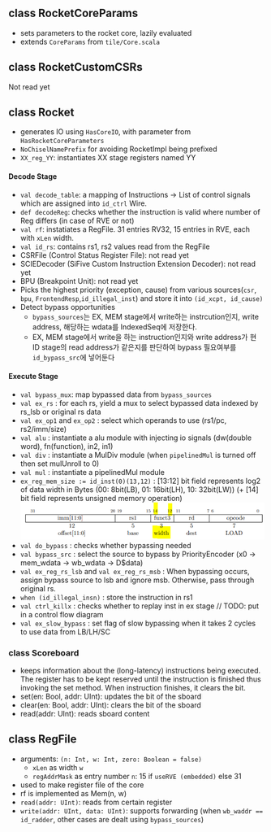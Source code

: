 
## class RocketCoreParams
- sets parameters to the rocket core, lazily evaluated 
- extends `CoreParams` from `tile/Core.scala`


## class RocketCustomCSRs
Not read yet

## class Rocket
- generates IO using `HasCoreIO`, with parameter from `HasRocketCoreParameters`
- `NoChiselNamePrefix` for avoiding RocketImpl being prefixed
- `XX_reg_YY`: instantiates XX stage registers named YY

#### Decode Stage
- `val decode_table`: a mapping of Instructions -> List of control signals which are assigned into `id_ctrl` Wire.
- `def decodeReg`: checks whether the instruction is valid where number of Reg differs (in case of RVE or not)
- `val rf`: instatiates a RegFile. 31 entries RV32, 15 entries in RVE, each with `xLen` width.
- `val id_rs`: contains rs1, rs2 values read from the RegFile
- CSRFile (Control Status Register File): not read yet
- SCIEDecoder (SiFive Custom Instruction Extension Decoder): not read yet
- BPU (Breakpoint Unit): not read yet
- Picks the highest priority (exception, cause) from various sources(`csr`, `bpu`, `FrontendResp`,`id_illegal_inst`) and store it into `(id_xcpt, id_cause)`
- Detect bypass opportunities
  - `bypass_sources`는 EX, MEM stage에서 write하는 instrcution인지, write address, 해당하는 wdata를 IndexedSeq에 저장한다.
  - EX, MEM stage에서 write을 하는 instruction인지와 write address가 현 ID stage의 read address가 같은지를 판단하여 bypass 필요여부를 `id_bypass_src`에 넣어둔다


#### Execute Stage

- `val bypass_mux`: map bypassed data from `bypass_sources`
- `val ex_rs` : for each rs, yield a mux to select bypassed data indexed by rs_lsb or original rs data
- `val ex_op1` and `ex_op2` : select which operands to use (rs1/pc, rs2/imm/size)
- `val alu` : instantiate a alu module with injecting io signals (dw(double word), fn(function), in2, in1)
- `val div` : instantiate a MulDiv module (when `pipelinedMul` is turned off then set mulUnroll to 0)
- `val mul` : instantiate a pipelinedMul module
- `ex_reg_mem_size := id_inst(0)(13,12)` : [13:12] bit field represents log2 of data width in Bytes (00: 8bit(LB), 01: 16bit(LH), 10: 32bit(LW)) (+ [14] bit field represents unsigned memory operation)
![load instruction](./load.png)
- `val do_bypass` : checks whether bypassing needed
- `val bypass_src` : select the source to bypass by PriorityEncoder (x0 -> mem_wdata -> wb_wdata -> D$data)
- `val ex_reg_rs_lsb` and `val ex_reg_rs_msb` : When bypassing occurs, assign bypass source to lsb and ignore msb. Otherwise, pass through original rs.
- `when (id_illegal_insn)` : store the instruction in rs1
- `val ctrl_killx` : checks whether to replay inst in ex stage // TODO: put in a control flow diagram
- `val ex_slow_bypass` : set flag of slow bypassing when it takes 2 cycles to use data from LB/LH/SC




### class Scoreboard
- keeps information about the (long-latency) instructions being executed. The register has to be kept reserved until the instruction is finished thus invoking the set method. When instruction finishes, it clears the bit.
- set(en: Bool, addr: UInt): updates the bit of the sboard
- clear(en: Bool, addr: UInt): clears the bit of the sboard
- read(addr: UInt): reads sboard content

## class RegFile
- arguments: `(n: Int, w: Int, zero: Boolean = false)`
  - `xLen` as width `w`
  - `regAddrMask` as entry number `n`: 15 if `useRVE (embedded)` else 31
- used to make register file of the core
- rf is implemented as Mem(n, w)
- `read(addr: UInt)`: reads from certain register
- `write(addr: UInt, data: UInt)`: supports forwarding (when `wb_waddr == id_radder`, other cases are dealt using `bypass_sources`)


